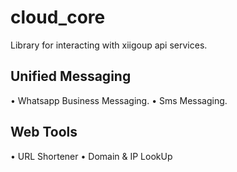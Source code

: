 # cloud_core
Library for interacting with xiigoup api services.

## Unified Messaging
• Whatsapp Business Messaging.
• Sms Messaging.

## Web Tools
• URL Shortener
• Domain & IP LookUp
